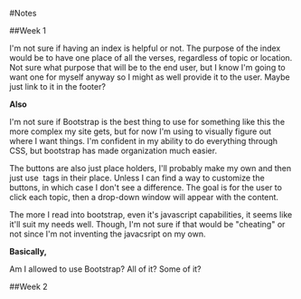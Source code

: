 #Notes

##Week 1

I'm not sure if having an index is helpful or not. The purpose of the index would be to have one place of all the verses, regardless of topic or location. Not sure what purpose that will be to the end user, but I know I'm going to want one for myself anyway so I might as well provide it to the user. Maybe just link to it in the footer?

**Also**

I'm not sure if Bootstrap is the best thing to use for something like this the more complex my site gets, but for now I'm using to visually figure out where I want things. I'm confident in my ability to do everything through CSS, but bootstrap has made organization much easier.

The buttons are also just place holders, I'll probably make my own and then just use <img> tags in their place. Unless I can find a way to customize the buttons, in which case I don't see a difference. The goal is for the user to click each topic, then a drop-down window will appear with the content.

The more I read into bootstrap, even it's javascript capabilities, it seems like it'll suit my needs well. Though, I'm not sure if that would be "cheating" or not since I'm not inventing the javacsript on my own. 

**Basically,**

Am I allowed to use Bootstrap? All of it? Some of it?

##Week 2
